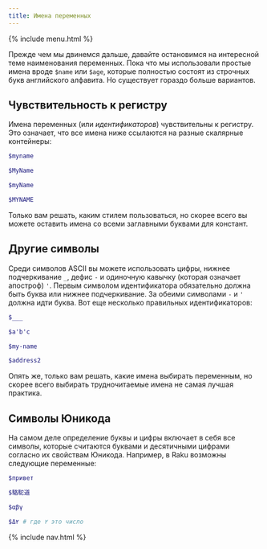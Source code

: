 ```yaml
---
title: Имена переменных
---
```


{% include menu.html %}

Прежде чем мы двинемся дальше, давайте остановимся на интересной теме
наименования переменных. Пока что мы использовали простые имена вроде `$name`
или `$age`, которые полностью состоят из строчных букв английского алфавита. Но
существует гораздо больше вариантов.

## Чувствительность к регистру

Имена переменных (или _идентификаторов_) чувствительны к регистру. Это означает,
что все имена ниже ссылаются на разные скалярные контейнеры:

```raku
$myname

$MyName

$myName

$MYNAME
```

Только вам решать, каким стилем пользоваться, но скорее всего вы можете оставить
имена со всеми заглавными буквами для констант.

## Другие символы

Среди символов ASCII вы можете использовать цифры, нижнее подчеркивание `_`,
дефис `-` и одиночную кавычку (которая означает апостроф) `'`. Первым символом
идентификатора обязательно должна быть буква или нижнее подчеркивание. За обеими
символами `-` и `'` должна идти буква. Вот еще несколько правильных
идентификаторов:

```raku
$___

$a'b'c

$my-name

$address2
```

Опять же, только вам решать, какие имена выбирать переменным, но скорее всего
выбирать трудночитаемые имена не самая лучшая практика.

## Символы Юникода

На самом деле определение буквы и цифры включает в себя все символы, которые
считаются буквами и десятичными цифрами согласно их свойствам Юникода. Например,
в Raku возможны следующие переменные:

```raku
$привет

$駱駝道

$αβγ

$Δ۲ # где ۲ это число
```

{% include nav.html %}
